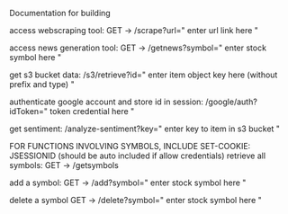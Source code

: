 Documentation for building

access webscraping tool: GET -> /scrape?url=" enter url link here "

access news generation tool: GET -> /getnews?symbol=" enter stock symbol here "

get s3 bucket data: /s3/retrieve?id=" enter item object key here (without prefix and type) "

authenticate google account and store id in session: /google/auth?idToken=" token credential here "

get sentiment: /analyze-sentiment?key=" enter key to item in s3 bucket "


FOR FUNCTIONS INVOLVING SYMBOLS, INCLUDE SET-COOKIE: JSESSIONID (should be auto included if allow credentials)
retrieve all symbols: GET -> /getsymbols

add a symbol: GET -> /add?symbol=" enter stock symbol here "

delete a symbol GET -> /delete?symbol=" enter stock symbol here "